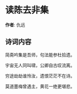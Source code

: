 # 读陈去非集

**作者**: 仇远

## 诗词内容

简斋吟集是吾师，句法能参杜拾遗。

宇宙无人同叫啸，公卿自古叹流离。

穷途劫劫谁怜汝，遗恨茫茫不在诗。

莫道墨梅曾遇主，黄花一绝更堪悲。

